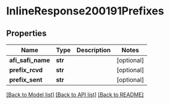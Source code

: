 # InlineResponse200191Prefixes

## Properties
Name | Type | Description | Notes
------------ | ------------- | ------------- | -------------
**afi_safi_name** | **str** |  | [optional] 
**prefix_rcvd** | **str** |  | [optional] 
**prefix_sent** | **str** |  | [optional] 

[[Back to Model list]](../README.md#documentation-for-models) [[Back to API list]](../README.md#documentation-for-api-endpoints) [[Back to README]](../README.md)

